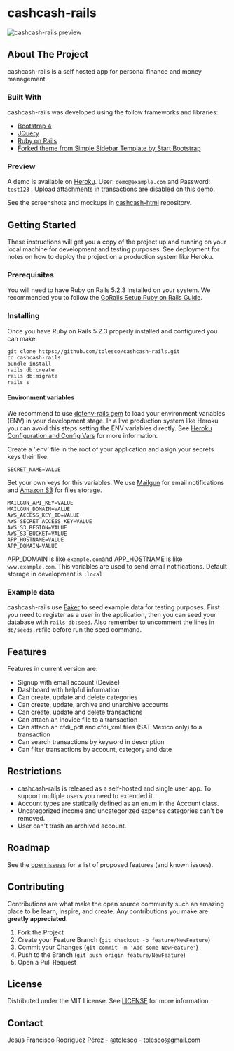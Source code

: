 # cashcash-rails
![cashcash-rails preview](https://cashcash-html.s3.amazonaws.com/cashcash-rails-header-preview.png)

## About The Project
cashcash-rails is a self hosted app for personal finance and money management.

### Built With
cashcash-rails was developed using the follow frameworks and libraries:

* [Bootstrap 4](https://getbootstrap.com)
* [JQuery](https://jquery.com)
* [Ruby on Rails](https://rubyonrails.org/)
* [Forked theme from Simple Sidebar Template by Start Bootstrap](https://github.com/tolesco/cashcash-html)

### Preview

A demo is available on [Heroku](https://cashcash-rails.herokuapp.com/). User: `demo@example.com` and Password: `test123` . Upload attachments in transactions are disabled on this demo.

See the screenshots and mockups in [cashcash-html](https://github.com/tolesco/cashcash-html) repository.

## Getting Started

These instructions will get you a copy of the project up and running on your local machine for development and testing purposes. See deployment for notes on how to deploy the project on a production system like Heroku.

### Prerequisites

You will need to have Ruby on Rails 5.2.3 installed on your system. We recommended you to follow the [GoRails Setup Ruby on Rails Guide](https://gorails.com/setup).

### Installing

Once you have Ruby on Rails 5.2.3 properly installed and configured you can make:

```
git clone https://github.com/tolesco/cashcash-rails.git
cd cashcash-rails
bundle install
rails db:create
rails db:migrate
rails s
```

#### Environment variables

We recommend to use [dotenv-rails gem](https://github.com/bkeepers/dotenv) to load your environment variables (ENV) in your development stage. In a live production system like Heroku you can avoid this steps setting the ENV variables directly. See [Heroku Configuration and Config Vars](https://devcenter.heroku.com/articles/config-vars) for more information.  

Create a '.env' file in the root of your application and asign your secrets keys their like:

```
SECRET_NAME=VALUE
```
Set your own keys for this variables. We use [Mailgun](https://www.mailgun.com/) for email notifications and [Amazon S3](https://aws.amazon.com/s3/) for files storage.

```
MAILGUN_API_KEY=VALUE
MAILGUN_DOMAIN=VALUE
AWS_ACCESS_KEY_ID=VALUE
AWS_SECRET_ACCESS_KEY=VALUE
AWS_S3_REGION=VALUE
AWS_S3_BUCKET=VALUE
APP_HOSTNAME=VALUE
APP_DOMAIN=VALUE
```
APP_DOMAIN is like `example.com`and APP_HOSTNAME is like `www.example.com`. This variables are used to send email notifications. Default storage in development is `:local` 

### Example data

cashcash-rails use [Faker](https://github.com/faker-ruby/faker) to seed example data for testing purposes. First you need to register as a user in the application, then you can seed your database with `rails db:seed`. Also remember to uncomment the lines in `db/seeds.rb`file before run the seed command.

## Features

Features in current version are:

* Signup with email account (Devise)
* Dashboard with helpful information
* Can create, update and delete categories
* Can create, update, archive and unarchive accounts
* Can create, update and delete transactions
* Can attach an inovice file to a transaction
* Can attach an cfdi_pdf and cfdi_xml files (SAT Mexico only) to a transaction
* Can search transactions by keyword in description
* Can filter transactions by account, category and date

## Restrictions

* cashcash-rails is released as a self-hosted and single user app. To support multiple users you need to extended it.
* Account types are statically defined as an enum in the Account class.
* Uncategorized income and uncategorized expense categories can't be removed.
* User can't trash an archived account.

## Roadmap

See the [open issues](https://github.com/tolesco/cashcash-rails/issues) for a list of proposed features (and known issues).

## Contributing

Contributions are what make the open source community such an amazing place to be learn, inspire, and create. Any contributions you make are **greatly appreciated**.

1. Fork the Project
2. Create your Feature Branch (`git checkout -b feature/NewFeature`)
3. Commit your Changes (`git commit -m 'Add some NewFeature'`)
4. Push to the Branch (`git push origin feature/NewFeature`)
5. Open a Pull Request

## License

Distributed under the MIT License. See [LICENSE](LICENSE) for more information.

## Contact

Jesús Francisco Rodríguez Pérez - [@tolesco](https://github.com/tolesco/) - tolesco@gmail.com

